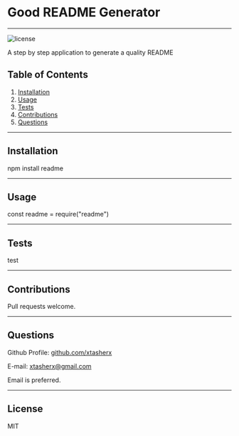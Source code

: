 
  # Good README Generator
****
![license](https://img.shields.io/badge/license-MIT-lightgrey&?style=for-the-badge&logo=appveyor)


A step by step application to generate a quality README 

  ## Table of Contents
  1. [Installation](#installation)
  2. [Usage](#usage)
  3. [Tests](#tests)
  4. [Contributions](#contributions)
  5. [Questions](#questions)
  ****
  ## Installation
  
  npm install readme
  
  ****
  ## Usage
  

  const readme = require("readme")
  ****
  ## Tests
   
  test
  ****
  ## Contributions
 
Pull requests welcome.
  ****
## Questions
Github Profile: [github.com/xtasherx](https://github.com/xtasherx)


E-mail: xtasherx@gmail.com


Email is preferred.
****
  ## License
  MIT